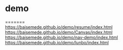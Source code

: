 # demo
=======</br>
https://baisemede.github.io/demo/resume/index.html </br>
https://baisemede.github.io/demo/Canvas/index.html </br>
https://baisemede.github.io/demo/nav-demo/index.html </br>
https://baisemede.github.io/demo/lunbo/index.html </br>
